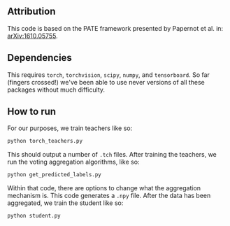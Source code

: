 ## Attribution

This code is based on the PATE framework presented by Papernot et al. in: [arXiv:1610.05755](https://arxiv.org/abs/1610.05755).

## Dependencies

This requires `torch`, `torchvision`, `scipy`, `numpy`, and `tensorboard`. So far (fingers crossed!) we've been able to use never versions of all these packages without much difficulty.

## How to run

For our purposes, we train teachers like so:

```sh
python torch_teachers.py
```

This should output a number of `.tch` files. After training the teachers, we run the voting aggregation algorithms, like so:

```sh
python get_predicted_labels.py
```

Within that code, there are options to change what the aggregation mechanism is. This code generates a `.npy` file. After the data has been aggregated, we train the student like so:

```sh
python student.py
```